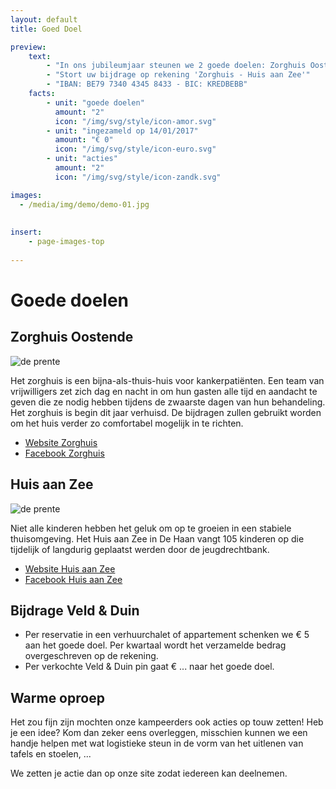 ```yaml
---
layout: default
title: Goed Doel

preview:
    text:
        - "In ons jubileumjaar steunen we 2 goede doelen: Zorghuis Oostende en Huis aan Zee."
        - "Stort uw bijdrage op rekening 'Zorghuis - Huis aan Zee'"
        - "IBAN: BE79 7340 4345 8433 - BIC: KREDBEBB"
    facts:
        - unit: "goede doelen"
          amount: "2"
          icon: "/img/svg/style/icon-amor.svg"
        - unit: "ingezameld op 14/01/2017"
          amount: "€ 0"
          icon: "/img/svg/style/icon-euro.svg"
        - unit: "acties"
          amount: "2"
          icon: "/img/svg/style/icon-zandk.svg"

images:
  - /media/img/demo/demo-01.jpg
  
    
insert:
    - page-images-top
    
---
```


# Goede doelen

## Zorghuis Oostende


![de prente](../img/goeddoel/imagestripgdtest.png) 


Het zorghuis is een bijna-als-thuis-huis voor kankerpatiënten. Een team van vrijwilligers zet zich dag en nacht in om hun gasten alle tijd en aandacht te geven die ze nodig hebben tijdens de zwaarste dagen van hun behandeling. Het zorghuis is begin dit jaar verhuisd. De bijdragen zullen gebruikt worden om het huis verder zo comfortabel mogelijk in te richten.

- [Website Zorghuis](www.zorghuisoostende.be)
- [Facebook Zorghuis](www.facebook.com/ZorghuisO)


## Huis aan Zee

![de prente](../img/goeddoel/imagestripgdtest.png) 


Niet alle kinderen hebben het geluk om op te groeien in een stabiele thuisomgeving. Het Huis aan Zee in De Haan vangt 105 kinderen op die tijdelijk of langdurig geplaatst werden door de jeugdrechtbank.

- [Website Huis aan Zee](www.devloedlijn.be/huisaanzee)
- [Facebook Huis aan Zee](www.facebook.com/mpiHuisAanZee)


## Bijdrage Veld & Duin
- Per reservatie in een verhuurchalet of appartement schenken we € 5 aan het goede doel. Per kwartaal wordt het verzamelde bedrag overgeschreven op de rekening.
- Per verkochte Veld & Duin pin gaat € ... naar het goede doel.

## Warme oproep
Het zou fijn zijn mochten onze kampeerders ook acties op touw zetten!
Heb je een idee? Kom dan zeker eens overleggen, misschien kunnen we een handje helpen met wat logistieke steun in de vorm van het uitlenen van tafels en stoelen, ...

We zetten je actie dan op onze site zodat iedereen kan deelnemen.





























































































































































































































































































































































































































































































































































 
